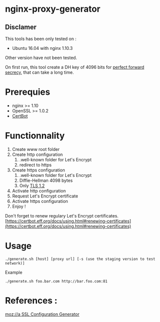 # nginx-proxy-generator

## Disclamer

This tools has been only tested on :

- Ubuntu 16.04 with nginx 1.10.3

Other version have not been tested.

On first run, this tool create a DH key of 4096 bits for [perfect forward secrecy](https://en.wikipedia.org/wiki/Forward_secrecy), that can take a long time.

# Prerequies

- nginx >= 1.10
- OpenSSL  >= 1.0.2
- [CertBot](https://certbot.eff.org/)

# Functionnality

1. Create www root folder
2. Create http configuration 
	1. .well-known folder for Let's Encrypt
	2. redirect to https
3. Create https configuration
	1. .well-known folder for Let's Encrypt
	1. Diffie-Hellman 4098 bytes
	2. Only [TLS 1.2](http://caniuse.com/#feat=tls1-2)
4. Activate http configuration
5. Request Let's Encrypt certificate
6. Activate https configuration
7. Enjoy !

Don't forget to renew regulary Let's Encrypt certificates. [https://certbot.eff.org/docs/using.html#renewing-certificates](https://certbot.eff.org/docs/using.html#renewing-certificates)

# Usage

	./generate.sh [host] [proxy url] [-s (use the staging version to test network)]

Example

	./generate.sh foo.bar.com http://bar.foo.com:81

# References :

[moz://a SSL Configuration Generator](https://ssl-config.mozilla.org)

